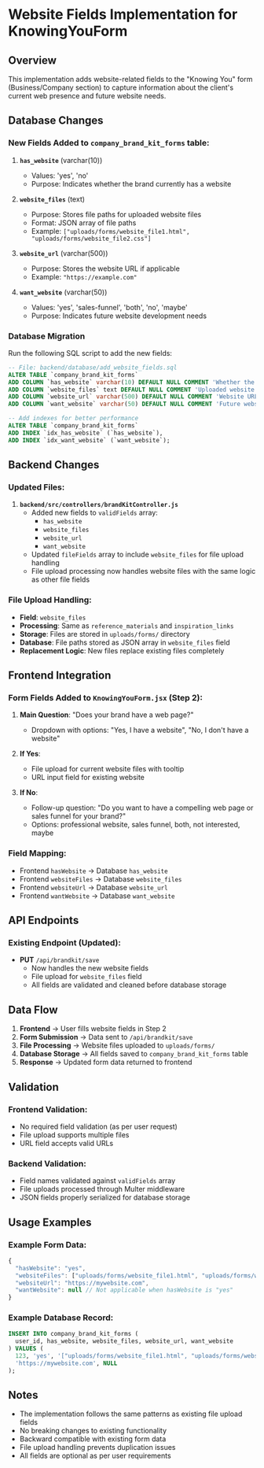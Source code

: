# Website Fields Implementation for KnowingYouForm

## Overview
This implementation adds website-related fields to the "Knowing You" form (Business/Company section) to capture information about the client's current web presence and future website needs.

## Database Changes

### New Fields Added to `company_brand_kit_forms` table:

1. **`has_website`** (varchar(10))
   - Values: 'yes', 'no'
   - Purpose: Indicates whether the brand currently has a website

2. **`website_files`** (text)
   - Purpose: Stores file paths for uploaded website files
   - Format: JSON array of file paths
   - Example: `["uploads/forms/website_file1.html", "uploads/forms/website_file2.css"]`

3. **`website_url`** (varchar(500))
   - Purpose: Stores the website URL if applicable
   - Example: `"https://example.com"`

4. **`want_website`** (varchar(50))
   - Values: 'yes', 'sales-funnel', 'both', 'no', 'maybe'
   - Purpose: Indicates future website development needs

### Database Migration
Run the following SQL script to add the new fields:

```sql
-- File: backend/database/add_website_fields.sql
ALTER TABLE `company_brand_kit_forms` 
ADD COLUMN `has_website` varchar(10) DEFAULT NULL COMMENT 'Whether the brand has a website (yes/no)',
ADD COLUMN `website_files` text DEFAULT NULL COMMENT 'Uploaded website files paths',
ADD COLUMN `website_url` varchar(500) DEFAULT NULL COMMENT 'Website URL if applicable',
ADD COLUMN `want_website` varchar(50) DEFAULT NULL COMMENT 'Future website needs (yes/sales-funnel/both/no/maybe)';

-- Add indexes for better performance
ALTER TABLE `company_brand_kit_forms` 
ADD INDEX `idx_has_website` (`has_website`),
ADD INDEX `idx_want_website` (`want_website`);
```

## Backend Changes

### Updated Files:

1. **`backend/src/controllers/brandKitController.js`**
   - Added new fields to `validFields` array:
     - `has_website`
     - `website_files`
     - `website_url`
     - `want_website`
   - Updated `fileFields` array to include `website_files` for file upload handling
   - File upload processing now handles website files with the same logic as other file fields

### File Upload Handling:
- **Field**: `website_files`
- **Processing**: Same as `reference_materials` and `inspiration_links`
- **Storage**: Files are stored in `uploads/forms/` directory
- **Database**: File paths stored as JSON array in `website_files` field
- **Replacement Logic**: New files replace existing files completely

## Frontend Integration

### Form Fields Added to `KnowingYouForm.jsx` (Step 2):

1. **Main Question**: "Does your brand have a web page?"
   - Dropdown with options: "Yes, I have a website", "No, I don't have a website"

2. **If Yes**:
   - File upload for current website files with tooltip
   - URL input field for existing website

3. **If No**:
   - Follow-up question: "Do you want to have a compelling web page or sales funnel for your brand?"
   - Options: professional website, sales funnel, both, not interested, maybe

### Field Mapping:
- Frontend `hasWebsite` → Database `has_website`
- Frontend `websiteFiles` → Database `website_files`
- Frontend `websiteUrl` → Database `website_url`
- Frontend `wantWebsite` → Database `want_website`

## API Endpoints

### Existing Endpoint (Updated):
- **PUT** `/api/brandkit/save`
  - Now handles the new website fields
  - File upload for `website_files` field
  - All fields are validated and cleaned before database storage

## Data Flow

1. **Frontend** → User fills website fields in Step 2
2. **Form Submission** → Data sent to `/api/brandkit/save`
3. **File Processing** → Website files uploaded to `uploads/forms/`
4. **Database Storage** → All fields saved to `company_brand_kit_forms` table
5. **Response** → Updated form data returned to frontend

## Validation

### Frontend Validation:
- No required field validation (as per user request)
- File upload supports multiple files
- URL field accepts valid URLs

### Backend Validation:
- Field names validated against `validFields` array
- File uploads processed through Multer middleware
- JSON fields properly serialized for database storage

## Usage Examples

### Example Form Data:
```javascript
{
  "hasWebsite": "yes",
  "websiteFiles": ["uploads/forms/website_file1.html", "uploads/forms/website_file2.css"],
  "websiteUrl": "https://mywebsite.com",
  "wantWebsite": null // Not applicable when hasWebsite is "yes"
}
```

### Example Database Record:
```sql
INSERT INTO company_brand_kit_forms (
  user_id, has_website, website_files, website_url, want_website
) VALUES (
  123, 'yes', '["uploads/forms/website_file1.html", "uploads/forms/website_file2.css"]', 
  'https://mywebsite.com', NULL
);
```

## Notes

- The implementation follows the same patterns as existing file upload fields
- No breaking changes to existing functionality
- Backward compatible with existing form data
- File upload handling prevents duplication issues
- All fields are optional as per user requirements
